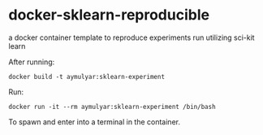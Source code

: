 # docker-sklearn-reproducible
a docker container template to reproduce experiments run utilizing sci-kit learn


After running:

`docker build -t aymulyar:sklearn-experiment`

Run:

`docker run -it --rm aymulyar:sklearn-experiment /bin/bash`

To spawn and enter into a terminal in the container.
